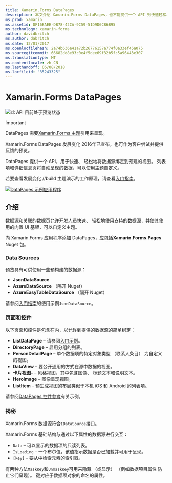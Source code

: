```yaml
---
title: Xamarin.Forms DataPages
description: 本文介绍 Xamarin.Forms DataPages，也不能提供一个 API 到快速轻松地将数据源绑定到预建的视图。
ms.prod: xamarin
ms.assetid: DF16EAEE-DB78-42CA-9C59-51D9D6CB6B95
ms.technology: xamarin-forms
author: davidbritch
ms.author: dabritch
ms.date: 12/01/2017
ms.openlocfilehash: 2a74b636a41a72b26776157a774f0a33ef45a075
ms.sourcegitcommit: 66682dd8e93c0e4f5dee69f32b5fc5a96443e307
ms.translationtype: MT
ms.contentlocale: zh-CN
ms.lasthandoff: 06/08/2018
ms.locfileid: "35243325"
---
```

# <a name="xamarinforms-datapages"></a>Xamarin.Forms DataPages

![](~/media/shared/preview.png "此 API 目前处于预览状态")

> [!IMPORTANT]
> DataPages 需要[Xamarin.Forms 主题](~/xamarin-forms/user-interface/themes/index.md)引用来呈现。

Xamarin.Forms DataPages 发展变化 2016年已宣布，也可作为客户尝试并提供反馈的预览。

DataPages 提供一个 API，用于快速、 轻松地将数据源绑定到预建的视图。 列表项和详细信息页将自动呈现的数据，可以使用主题自定义。

若要查看发展变化 //build 主题演示的工作原理，请查看[入门指南](get-started.md)。

[![](images/demo-sml.png "DataPages 示例应用程序")](images/demo.png#lightbox "DataPages 示例应用程序")

## <a name="introduction"></a>介绍

数据源和关联的数据页允许开发人员快速、 轻松地使用支持的数据源，并使其使用的内置 UI 基架，可以自定义主题。

向 Xamarin.Forms 应用程序添加 DataPages，应包括**Xamarin.Forms.Pages** Nuget 包。

### <a name="data-sources"></a>Data Sources

预览具有可供使用一些预构建的数据源：

* **JsonDataSource**
* **AzureDataSource** （隔开 Nuget）
* **AzureEasyTableDataSource** （隔开 Nuget）

请参阅[入门指南](get-started.md)的使用示例`JsonDataSource`。


### <a name="pages--controls"></a>页面和控件

以下页面和控件是包含在内，以允许到提供的数据源的简单绑定：

* **ListDataPage** – 请参阅[入门示例](get-started.md)。
* **DirectoryPage** – 启用分组的列表。
* **PersonDetailPage** – 单个数据项的特定对象类型 （联系人条目） 为自定义的视图。
* **DataView** – 要公开通用的方式在源中数据的视图。
* **卡片视图-** – 风格视图，其中包含图像、 标题文本和说明文本。
* **HeroImage** – 图像呈现视图。
* **ListItem** – 预生成视图的布局类似于本机 iOS 和 Android 的列表项。

请参阅[DataPages 控件参考](controls.md)有关示例。



### <a name="under-the-hood"></a>揭秘

Xamarin.Forms 数据源符合`IDataSource`接口。

Xamarin.Forms 基础结构与通过以下属性的数据源进行交互：

* `Data` – 可以显示的数据项的只读列表。
* `IsLoading` – 一个布尔值，该值指示数据是否已加载并可用于呈现。
* `[key]` – 要从中检索元素的索引器。

有两种方法`MaskKey`和`UnmaskKey`可用来隐藏 （或显示） （例如数据项目属性 防止它们呈现）。
键对应于数据项对象的命名的属性。
